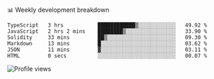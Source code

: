 📊 Weekly development breakdown
<!--START_SECTION:waka-->

```text
TypeScript   3 hrs           ████████████▒░░░░░░░░░░░░   49.92 %
JavaScript   2 hrs 2 mins    ████████▒░░░░░░░░░░░░░░░░   33.90 %
Solidity     33 mins         ██▒░░░░░░░░░░░░░░░░░░░░░░   09.30 %
Markdown     13 mins         █░░░░░░░░░░░░░░░░░░░░░░░░   03.62 %
JSON         11 mins         ▓░░░░░░░░░░░░░░░░░░░░░░░░   03.11 %
HTML         0 secs          ░░░░░░░░░░░░░░░░░░░░░░░░░   00.07 %
```

<!--END_SECTION:waka-->

<img src="https://gpvc.arturio.dev/iqbalfasri" alt="Profile views"/>
